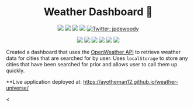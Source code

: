 <h1 align="center">Weather Dashboard 👋</h1>

<p align="center">
    <img src="https://img.shields.io/github/repo-size/jpd61/README-generator" />
    <img src="https://img.shields.io/github/languages/top/jpd61/README-generator"  />
    <img src="https://img.shields.io/github/issues/jpd61/README-generator" />
    <img src="https://img.shields.io/github/last-commit/jpd61/README-generator" >
    <a href="https://twitter.com/jpdewoody">
        <img alt="Twitter: jpdewoody" src="https://img.shields.io/twitter/follow/jpdewoody.svg?style=social" target="_blank" />
    </a>
</p>

<p align="center">
    <img src="https://img.shields.io/badge/Javascript-yellow" />
    <img src="https://img.shields.io/badge/jQuery-blue"  />
    <img src="https://img.shields.io/badge/HTML5-orange" />
    <img src="https://img.shields.io/badge/Bootstrap-purple" >
    <img src="https://img.shields.io/badge/Moment.js-green" />
    <img src="https://img.shields.io/badge/OpenWeather%20API-orange" />
</p>

Created a dashboard that uses the [OpenWeather API](https://openweathermap.org/api) to retrieve weather data for cities that are searched for by user. Uses `localStorage` to store any cities that have been searched for prior and allows user to call them up quickly.  


**Live application deployed at: https://ayotheman12.github.io/weather-universe/ 



<
